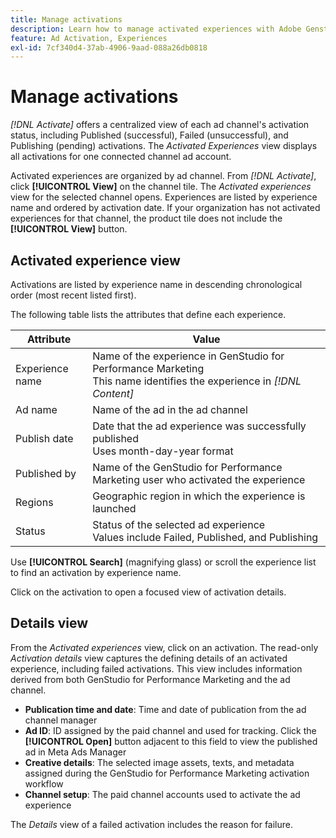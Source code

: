 ```yaml
---
title: Manage activations
description: Learn how to manage activated experiences with Adobe Genstudio for Performance Marketing.
feature: Ad Activation, Experiences
exl-id: 7cf340d4-37ab-4906-9aad-088a26db0818
---
```

# Manage activations

_[!DNL Activate]_  offers a centralized view of each ad channel's activation status, including Published (successful), Failed (unsuccessful), and Publishing (pending) activations. The _Activated Experiences_ view displays all activations for one connected channel ad account.

Activated experiences are organized by ad channel. From _[!DNL Activate]_, click **[!UICONTROL View]** on the channel tile. The _Activated experiences_ view for the selected channel opens. Experiences are listed by experience name and ordered by activation date. If your organization has not activated experiences for that channel, the product tile does not include the **[!UICONTROL View]** button.

## Activated experience view

Activations are listed by experience name in descending chronological order (most recent listed first).

The following table lists the attributes that define each experience.

| Attribute        | Value                                                                                       |
|------------------|---------------------------------------------------------------------------------------------|
| Experience name  | Name of the experience in GenStudio for Performance Marketing<br>This name identifies the experience in _[!DNL Content]_ |
| Ad name          | Name of the ad in the ad channel                                                           |
| Publish date     | Date that the ad experience was successfully published<br>Uses month-day-year format         |
| Published by     | Name of the GenStudio for Performance Marketing user who activated the experience          |
| Regions          | Geographic region in which the experience is launched     |
| Status           | Status of the selected ad experience<br>Values include Failed, Published, and Publishing    |

Use **[!UICONTROL Search]** (magnifying glass) or scroll the experience list to find an activation by experience name.

Click on the activation to open a focused view of activation details.

## Details view

From the _Activated experiences_ view, click on an activation. The read-only _Activation details_ view captures the defining details of an activated experience, including failed activations. This view includes information derived from both GenStudio for Performance Marketing and the ad channel.

* **Publication time and date**: Time and date of publication from the ad channel manager
* **Ad ID**: ID assigned by the paid channel and used for tracking. Click the **[!UICONTROL Open]** button adjacent to this field to view the published ad in Meta Ads Manager
* **Creative details**: The selected image assets, texts, and metadata assigned during the GenStudio for Performance Marketing activation workflow
* **Channel setup**: The paid channel accounts used to activate the ad experience

The _Details_ view of a failed activation includes the reason for failure.
